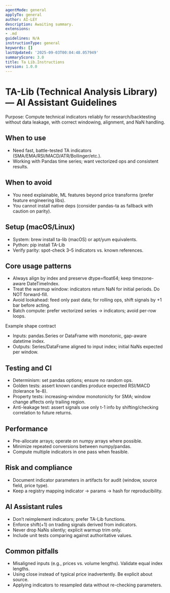 ```yaml
---
agentMode: general
applyTo: general
author: AI-LEY
description: Awaiting summary.
extensions:
- .md
guidelines: N/A
instructionType: general
keywords: []
lastUpdated: '2025-09-03T00:04:48.057949'
summaryScore: 3.0
title: Ta Lib.Instructions
version: 1.0.0
---
```


# TA-Lib (Technical Analysis Library) — AI Assistant Guidelines

Purpose: Compute technical indicators reliably for research/backtesting without data leakage, with correct windowing, alignment, and NaN handling.

## When to use
- Need fast, battle-tested TA indicators (SMA/EMA/RSI/MACD/ATR/Bollinger/etc.).
- Working with Pandas time series; want vectorized ops and consistent results.

## When to avoid
- You need explainable, ML features beyond price transforms (prefer feature engineering libs).
- You cannot install native deps (consider pandas-ta as fallback with caution on parity).

## Setup (macOS/Linux)
- System: brew install ta-lib (macOS) or apt/yum equivalents.
- Python: pip install TA-Lib
- Verify parity: spot-check 3–5 indicators vs. known references.

## Core usage patterns
- Always align by index and preserve dtype=float64; keep timezone-aware DateTimeIndex.
- Treat the warmup window: indicators return NaN for initial periods. Do NOT forward-fill.
- Avoid lookahead: feed only past data; for rolling ops, shift signals by +1 bar before acting.
- Batch compute: prefer vectorized series → indicators; avoid per-row loops.

Example shape contract
- Inputs: pandas.Series or DataFrame with monotonic, gap-aware datetime index.
- Outputs: Series/DataFrame aligned to input index; initial NaNs expected per window.

## Testing and CI
- Determinism: set pandas options; ensure no random ops.
- Golden tests: assert known candles produce expected RSI/MACD (tolerance 1e-8).
- Property tests: increasing-window monotonicity for SMA; window change affects only trailing region.
- Anti-leakage test: assert signals use only t-1 info by shifting/checking correlation to future returns.

## Performance
- Pre-allocate arrays; operate on numpy arrays where possible.
- Minimize repeated conversions between numpy/pandas.
- Compute multiple indicators in one pass when feasible.

## Risk and compliance
- Document indicator parameters in artifacts for audit (window, source field, price type).
- Keep a registry mapping indicator → params → hash for reproducibility.

## AI Assistant rules
- Don’t reimplement indicators; prefer TA-Lib functions.
- Enforce shift(+1) on trading signals derived from indicators.
- Never drop NaNs silently; explicit warmup trim only.
- Include unit tests comparing against authoritative values.

## Common pitfalls
- Misaligned inputs (e.g., prices vs. volume lengths). Validate equal index lengths.
- Using close instead of typical price inadvertently. Be explicit about source.
- Applying indicators to resampled data without re-checking parameters.